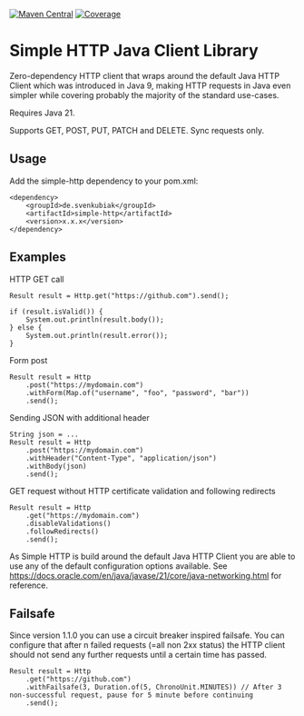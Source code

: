 [![Maven Central](https://maven-badges.herokuapp.com/maven-central/de.svenkubiak/simple-http/badge.svg)](https://mvnrepository.com/artifact/de.svenkubiak/simple-http)
[![Coverage](https://sonar.svenkubiak.de/badges/simple-http)](https://sonar.svenkubiak.de/badges/simple-http)

Simple HTTP Java Client Library
================

Zero-dependency HTTP client that wraps around the default Java HTTP Client which was introduced in Java 9, making HTTP requests in Java even simpler while covering probably the majority of the standard use-cases.


Requires Java 21.


Supports GET, POST, PUT, PATCH and DELETE. Sync requests only.

Usage
------------------

Add the simple-http dependency to your pom.xml:

```
<dependency>
    <groupId>de.svenkubiak</groupId>
    <artifactId>simple-http</artifactId>
    <version>x.x.x</version>
</dependency>
```

Examples
------------------

HTTP GET call

```
Result result = Http.get("https://github.com").send();

if (result.isValid()) {
    System.out.println(result.body());
} else {
    System.out.println(result.error());
}
```

Form post

```
Result result = Http
    .post("https://mydomain.com")
    .withForm(Map.of("username", "foo", "password", "bar"))
    .send();
```

Sending JSON with additional header

```
String json = ...
Result result = Http
    .post("https://mydomain.com")
    .withHeader("Content-Type", "application/json")
    .withBody(json)
    .send();
```

GET request without HTTP certificate validation and following redirects

```
Result result = Http
    .get("https://mydomain.com")
    .disableValidations()
    .followRedirects()
    .send();
```

As Simple HTTP is build around the default Java HTTP Client you are able to use any of the default configuration options available. See https://docs.oracle.com/en/java/javase/21/core/java-networking.html for reference.

Failsafe
------------------
Since version 1.1.0 you can use a circuit breaker inspired failsafe. You can configure that after n failed requests (=all non 2xx status) the HTTP client should not send any further requests until a certain time has passed.

```
Result result = Http
    .get("https://github.com")
    .withFailsafe(3, Duration.of(5, ChronoUnit.MINUTES)) // After 3 non-successful request, pause for 5 minute before continuing
    .send();
```
